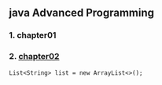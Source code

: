 ## java Advanced Programming

### 1. chapter01

### 2. [chapter02](https://github.com/OJUDAM/java-study-maven/tree/master/chapter02/src/main/java/kr/ac/gachon)


```
List<String> list = new ArrayList<>();
```
